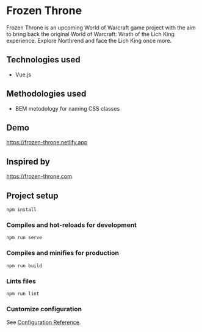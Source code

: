 # Frozen Throne
Frozen Throne is an upcoming World of Warcraft game project with the aim to bring back the original World of Warcraft: Wrath of the Lich King experience. Explore Northrend and face the Lich King once more.

## Technologies used
- Vue.js

## Methodologies used
- BEM metodology for naming CSS classes

## Demo
https://frozen-throne.netlify.app

## Inspired by
https://frozen-throne.com

## Project setup
```
npm install
```

### Compiles and hot-reloads for development
```
npm run serve
```

### Compiles and minifies for production
```
npm run build
```

### Lints files
```
npm run lint
```

### Customize configuration
See [Configuration Reference](https://cli.vuejs.org/config/).
